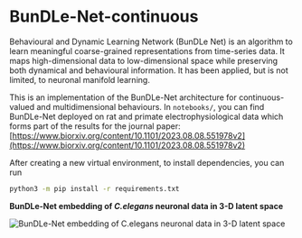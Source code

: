 # BunDLe-Net-continuous

Behavioural and Dynamic Learning Network (BunDLe Net) is an algorithm to learn meaningful coarse-grained representations from time-series data. It maps high-dimensional data to low-dimensional space while preserving both dynamical and behavioural information. It has been applied, but is not limited, to neuronal manifold learning. 

This is an implementation of the BunDLe-Net architecture for continuous-valued and multidimensional behaviours. In `notebooks/`, you can find BunDLe-Net deployed on rat and primate electrophysiological data which forms part of the results for the journal paper:[https://www.biorxiv.org/content/10.1101/2023.08.08.551978v2](https://www.biorxiv.org/content/10.1101/2023.08.08.551978v2)


After creating a new virtual environment, to install dependencies, you can run
```bash
python3 -m pip install -r requirements.txt
```

**BunDLe-Net embedding of *C.elegans* neuronal data in 3-D latent space**

![BunDLe-Net embedding of C.elegans neuronal data in 3-D latent space](https://github.com/akshey-kumar/BunDLe-Net/blob/main/figures/rotation_comparable_embeddings/rotation_BunDLeNet_worm_0.gif)
